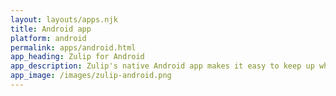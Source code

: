 ```yaml
---
layout: layouts/apps.njk
title: Android app
platform: android
permalink: apps/android.html
app_heading: Zulip for Android
app_description: Zulip's native Android app makes it easy to keep up while on the go.
app_image: /images/zulip-android.png
---
```

